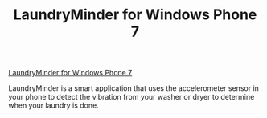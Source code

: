 ﻿---
layout: post
title: "LaundryMinder for Windows Phone 7"
---

[LaundryMinder for Windows Phone 7](http://www.windowsphone.com/en-us/apps/2b36d281-9189-e011-986b-78e7d1fa76f8)

LaundryMinder is a smart application that uses the accelerometer sensor in your phone to detect the vibration from your washer or dryer to determine when your laundry is done.
